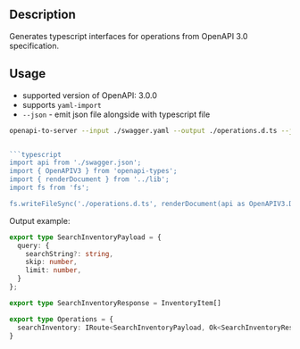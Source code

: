 ## Description
Generates typescript interfaces for operations from OpenAPI 3.0 specification.

## Usage

- supported version of OpenAPI: 3.0.0
- supports `yaml-import`
- `--json` - emit json file alongside with typescript file

```bash
openapi-to-server --input ./swagger.yaml --output ./operations.d.ts --json
```

```typescript

```typescript
import api from './swagger.json';
import { OpenAPIV3 } from 'openapi-types';
import { renderDocument } from '../lib';
import fs from 'fs';

fs.writeFileSync('./operations.d.ts', renderDocument(api as OpenAPIV3.Document));
```

Output example:

```typescript
export type SearchInventoryPayload = {
  query: {
    searchString?: string,
    skip: number,
    limit: number,
  }
};

export type SearchInventoryResponse = InventoryItem[]

export type Operations = {
  searchInventory: IRoute<SearchInventoryPayload, Ok<SearchInventoryResponse>>;
}
```
